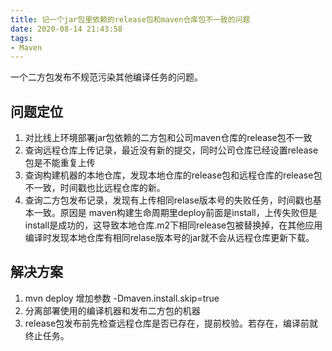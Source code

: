 ```yaml
---
title: 记一个jar包里依赖的release包和maven仓库包不一致的问题
date: 2020-08-14 21:43:58
tags:
- Maven
---
```


一个二方包发布不规范污染其他编译任务的问题。

## 问题定位

1. 对比线上环境部署jar包依赖的二方包和公司maven仓库的release包不一致
2. 查询远程仓库上传记录，最近没有新的提交，同时公司仓库已经设置release包是不能重复上传
3. 查询构建机器的本地仓库，发现本地仓库的release包和远程仓库的release包不一致，时间戳也比远程仓库的新。
4. 查询二方包发布记录，发现有上传相同relase版本号的失败任务，时间戳也基本一致。原因是 maven构建生命周期里deploy前面是install，上传失败但是install是成功的，这导致本地仓库.m2下相同release包被替换掉，在其他应用编译时发现本地仓库有相同relase版本号的jar就不会从远程仓库更新下载。

## 解决方案

1. mvn deploy 增加参数 -Dmaven.install.skip=true
2. 分离部署使用的编译机器和发布二方包的机器
3. release包发布前先检查远程仓库是否已存在，提前校验。若存在，编译前就终止任务。
